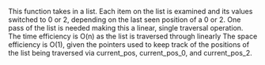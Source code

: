 This function takes in a list. Each item on the list is examined and its values switched to 0 or 2,
depending on the last seen position of a 0 or 2. One pass of the list is needed making this a linear, single traversal
operation. 
The time efficiency is O(n) as the list is traversed through linearly
The space efficiency is O(1), given the pointers used to keep track of the positions of the list being traversed via
current_pos, current_pos_0, and current_pos_2.